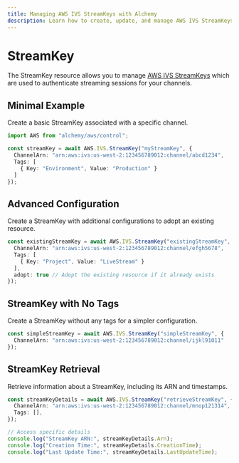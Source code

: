 ```yaml
---
title: Managing AWS IVS StreamKeys with Alchemy
description: Learn how to create, update, and manage AWS IVS StreamKeys using Alchemy Cloud Control.
---
```


# StreamKey

The StreamKey resource allows you to manage [AWS IVS StreamKeys](https://docs.aws.amazon.com/ivs/latest/userguide/) which are used to authenticate streaming sessions for your channels.

## Minimal Example

Create a basic StreamKey associated with a specific channel.

```ts
import AWS from "alchemy/aws/control";

const streamKey = await AWS.IVS.StreamKey("myStreamKey", {
  ChannelArn: "arn:aws:ivs:us-west-2:123456789012:channel/abcd1234",
  Tags: [
    { Key: "Environment", Value: "Production" }
  ]
});
```

## Advanced Configuration

Create a StreamKey with additional configurations to adopt an existing resource.

```ts
const existingStreamKey = await AWS.IVS.StreamKey("existingStreamKey", {
  ChannelArn: "arn:aws:ivs:us-west-2:123456789012:channel/efgh5678",
  Tags: [
    { Key: "Project", Value: "LiveStream" }
  ],
  adopt: true // Adopt the existing resource if it already exists
});
```

## StreamKey with No Tags

Create a StreamKey without any tags for a simpler configuration.

```ts
const simpleStreamKey = await AWS.IVS.StreamKey("simpleStreamKey", {
  ChannelArn: "arn:aws:ivs:us-west-2:123456789012:channel/ijkl91011"
});
```

## StreamKey Retrieval

Retrieve information about a StreamKey, including its ARN and timestamps.

```ts
const streamKeyDetails = await AWS.IVS.StreamKey("retrieveStreamKey", {
  ChannelArn: "arn:aws:ivs:us-west-2:123456789012:channel/mnop121314",
  Tags: [],
});

// Access specific details
console.log("StreamKey ARN:", streamKeyDetails.Arn);
console.log("Creation Time:", streamKeyDetails.CreationTime);
console.log("Last Update Time:", streamKeyDetails.LastUpdateTime);
```